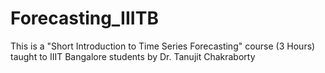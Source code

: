 # Forecasting_IIITB

This is a "Short Introduction to Time Series Forecasting" course (3 Hours) taught to IIIT Bangalore students by Dr. Tanujit Chakraborty
